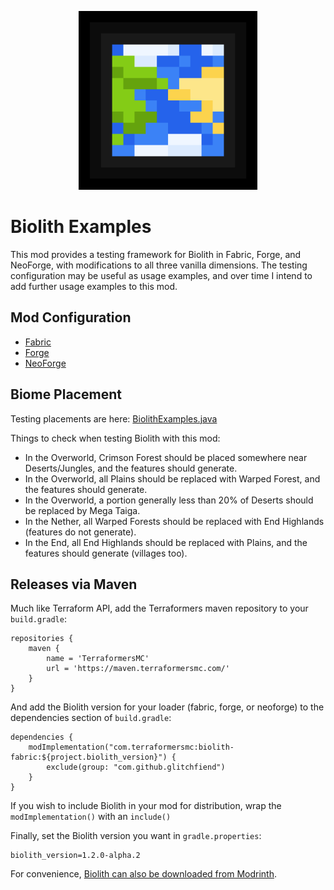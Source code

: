 <p align="center"><a href="https://modrinth.com/mod/biolith"><img height="286" width="286" src="./common/src/main/resources/assets/biolith_examples/logo.png" /></a></p>

# Biolith Examples
This mod provides a testing framework for Biolith in Fabric, Forge, and
NeoForge, with modifications to all three vanilla dimensions.  The testing
configuration may be useful as usage examples, and over time I intend to
add further usage examples to this mod.

## Mod Configuration

* [Fabric](https://github.com/gniftygnome/biolith-examples/blob/master/fabric/build.gradle)
* [Forge](https://github.com/gniftygnome/biolith-examples/blob/master/forge/build.gradle)
* [NeoForge](https://github.com/gniftygnome/biolith-examples/blob/master/neoforge/build.gradle)

## Biome Placement

Testing placements are here: [BiolithExamples.java](https://github.com/gniftygnome/biolith-examples/blob/master/common/src/main/java/com/terraformersmc/biolithexamples/BiolithExamples.java)

Things to check when testing Biolith with this mod:
* In the Overworld, Crimson Forest should be placed somewhere near Deserts/Jungles, and the features should generate.
* In the Overworld, all Plains should be replaced with Warped Forest, and the features should generate.
* In the Overworld, a portion generally less than 20% of Deserts should be replaced by Mega Taiga.
* In the Nether, all Warped Forests should be replaced with End Highlands (features do not generate).
* In the End, all End Highlands should be replaced with Plains, and the features should generate (villages too).

## Releases via Maven

Much like Terraform API, add the Terraformers maven repository to your `build.gradle`:

```
repositories {
    maven {
        name = 'TerraformersMC'
        url = 'https://maven.terraformersmc.com/'
    }
}
```

And add the Biolith version for your loader (fabric, forge, or neoforge)
to the dependencies section of `build.gradle`:

```
dependencies {
    modImplementation("com.terraformersmc:biolith-fabric:${project.biolith_version}") {
		exclude(group: "com.github.glitchfiend")
	}
}
```

If you wish to include Biolith in your mod for distribution, wrap the `modImplementation()` with an `include()`

Finally, set the Biolith version you want in `gradle.properties`:

```
biolith_version=1.2.0-alpha.2
```

For convenience, [Biolith can also be downloaded from Modrinth](https://modrinth.com/mod/biolith).
